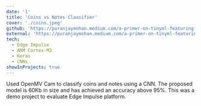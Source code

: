 ```yaml
---
date: '1'
title: 'Coins vs Notes Classifier'
cover: './coins.jpeg'
github: 'https://puranjaymohan.medium.com/a-primer-on-tinyml-featuring-edge-impulse-and-openmv-cam-h7-29ee1303ff70'
external: 'https://puranjaymohan.medium.com/a-primer-on-tinyml-featuring-edge-impulse-and-openmv-cam-h7-29ee1303ff70'
tech:
  - Edge Impulse
  - ARM Cortex-M3
  - Keras
  - CNNs
showInProjects: true
---
```


Used OpenMV Cam to classify coins and notes using a CNN. The proposed model is 60Kb in size and has achieved an accuracy above 95%. This was a demo project to evaluate Edge Impulse platform.